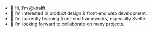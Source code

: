 - 👋 Hi, I’m @kiralft
- 👀 I’m interested in product design & front-end web development.
- 🌱 I’m currently learning front-end frameworks, especially Svelte.
- 💞️ I’m looking forward to collaborate on many projects.

<!---
kiralft/kiralft is a ✨ special ✨ repository because its `README.md` (this file) appears on your GitHub profile.
You can click the Preview link to take a look at your changes.
--->
